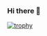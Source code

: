 ### Hi there 👋

[![trophy](https://github-profile-trophy.vercel.app/?username=IanBarnesZa)](https://github.com/ryo-ma/github-profile-trophy)

<!--
**IanBarnesZa/IanBarnesZa** is a ✨ _special_ ✨ repository because its `README.md` (this file) appears on your GitHub profile.

Here are some ideas to get you started:

- 🔭 I’m currently working on ...
- 🌱 I’m currently learning ...
- 👯 I’m looking to collaborate on ...
- 🤔 I’m looking for help with ...
- 💬 Ask me about ...
- 📫 How to reach me: ...
- 😄 Pronouns: ...
- ⚡ Fun fact: ...
-->
